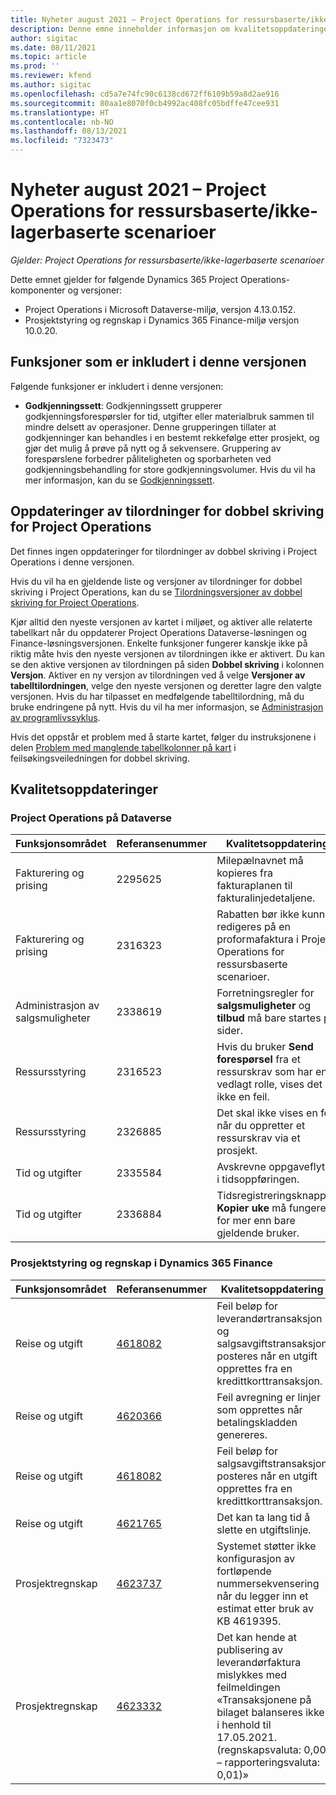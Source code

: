 ```yaml
---
title: Nyheter august 2021 – Project Operations for ressursbaserte/ikke-lagerbaserte scenarioer
description: Denne emne inneholder informasjon om kvalitetsoppdateringene som er tilgjengelige i august 2021-versjonen av Project Operations for ressursbaserte/ikke-lagerbaserte scenarioer.
author: sigitac
ms.date: 08/11/2021
ms.topic: article
ms.prod: ''
ms.reviewer: kfend
ms.author: sigitac
ms.openlocfilehash: cd5a7e74fc90c6138cd672ff6109b59a8d2ae916
ms.sourcegitcommit: 80aa1e8070f0cb4992ac408fc05bdffe47cee931
ms.translationtype: HT
ms.contentlocale: nb-NO
ms.lasthandoff: 08/13/2021
ms.locfileid: "7323473"
---
```

# <a name="whats-new-august-2021---project-operations-for-resourcenon-stocked-based-scenarios"></a>Nyheter august 2021 – Project Operations for ressursbaserte/ikke-lagerbaserte scenarioer

*Gjelder: Project Operations for ressursbaserte/ikke-lagerbaserte scenarioer*

Dette emnet gjelder for følgende Dynamics 365 Project Operations-komponenter og versjoner:

   - Project Operations i Microsoft Dataverse-miljø, versjon 4.13.0.152.
   - Prosjektstyring og regnskap i Dynamics 365 Finance-miljø versjon 10.0.20.

## <a name="features-included-in-this-release"></a>Funksjoner som er inkludert i denne versjonen

Følgende funksjoner er inkludert i denne versjonen:

- **Godkjenningssett**: Godkjenningssett grupperer godkjenningsforespørsler for tid, utgifter eller materialbruk sammen til mindre delsett av operasjoner. Denne grupperingen tillater at godkjenninger kan behandles i en bestemt rekkefølge etter prosjekt, og gjør det mulig å prøve på nytt og å sekvensere. Gruppering av forespørslene forbedrer påliteligheten og sporbarheten ved godkjenningsbehandling for store godkjenningsvolumer. Hvis du vil ha mer informasjon, kan du se [Godkjenningssett](../approvals/approval-sets.md).

## <a name="project-operations-dual-write-maps-updates"></a>Oppdateringer av tilordninger for dobbel skriving for Project Operations

Det finnes ingen oppdateringer for tilordninger av dobbel skriving i Project Operations i denne versjonen. 

Hvis du vil ha en gjeldende liste og versjoner av tilordninger for dobbel skriving i Project Operations, kan du se [Tilordningsversjoner av dobbel skriving for Project Operations](../environment/resource-dual-write-maps.md).

Kjør alltid den nyeste versjonen av kartet i miljøet, og aktiver alle relaterte tabellkart når du oppdaterer Project Operations Dataverse-løsningen og Finance-løsningsversjonen. Enkelte funksjoner fungerer kanskje ikke på riktig måte hvis den nyeste versjonen av tilordningen ikke er aktivert. Du kan se den aktive versjonen av tilordningen på siden **Dobbel skriving** i kolonnen **Versjon**. Aktiver en ny versjon av tilordningen ved å velge **Versjoner av tabelltilordningen**, velge den nyeste versjonen og deretter lagre den valgte versjonen. Hvis du har tilpasset en medfølgende tabelltilordning, må du bruke endringene på nytt. Hvis du vil ha mer informasjon, se [Administrasjon av programlivssyklus](/dynamics365/fin-ops-core/dev-itpro/data-entities/dual-write/app-lifecycle-management).

Hvis det oppstår et problem med å starte kartet, følger du instruksjonene i delen [Problem med manglende tabellkolonner på kart](/dynamics365/fin-ops-core/dev-itpro/data-entities/dual-write/dual-write-troubleshooting-finops-upgrades#missing-table-columns-issue-on-maps) i feilsøkingsveiledningen for dobbel skriving.

## <a name="quality-updates"></a>Kvalitetsoppdateringer

### <a name="project-operations-on-dataverse"></a>Project Operations på Dataverse

| **Funksjonsområdet** | **Referansenummer** | **Kvalitetsoppdatering** |
| --- | --- | --- |
| Fakturering og prising | 2295625 | Milepælnavnet må kopieres fra fakturaplanen til fakturalinjedetaljene. |
| Fakturering og prising | 2316323 | Rabatten bør ikke kunne redigeres på en proformafaktura i Project Operations for ressursbaserte scenarioer. |
|   Administrasjon av salgsmuligheter | 2338619 | Forretningsregler for **salgsmuligheter** og **tilbud** må bare startes på sider. |
| Ressursstyring | 2316523 | Hvis du bruker **Send forespørsel** fra et ressurskrav som har en vedlagt rolle, vises det ikke en feil. |
| Ressursstyring | 2326885 | Det skal ikke vises en feil når du oppretter et ressurskrav via et prosjekt. |
| Tid og utgifter | 2335584 | Avskrevne oppgaveflyter i tidsoppføringen. |
| Tid og utgifter | 2336884 | Tidsregistreringsknappen **Kopier uke** må fungere for mer enn bare gjeldende bruker. |


### <a name="project-management-and-accounting-on-dynamics-365-finance"></a>Prosjektstyring og regnskap i Dynamics 365 Finance

| Funksjonsområdet | Referansenummer | Kvalitetsoppdatering |
| --- | --- | --- |
| Reise og utgift | [4618082](https://fix.lcs.dynamics.com/Issue/Details?kb=4618082&amp;bugId=583101&amp;dbType=3&amp;qc=9c85ac8ca1e5e9cd07fac9e9aa2cb0914724e28b86ad3339dacf7741f554c605) | Feil beløp for leverandørtransaksjon og salgsavgiftstransaksjon posteres når en utgift opprettes fra en kredittkorttransaksjon. |
| Reise og utgift | [4620366](https://fix.lcs.dynamics.com/Issue/Details?kb=4620366&amp;bugId=579485&amp;dbType=3&amp;qc=e864789bd95505ea624c537d585bf113c2de60b97c88439d44693dbd85aa8e92) | Feil avregning er linjer som opprettes når betalingskladden genereres. |
| Reise og utgift | [4618082](https://fix.lcs.dynamics.com/Issue/Details?kb=4618082&amp;bugId=583101&amp;dbType=3&amp;qc=9c85ac8ca1e5e9cd07fac9e9aa2cb0914724e28b86ad3339dacf7741f554c605) | Feil beløp for salgsavgiftstransaksjon posteres når en utgift opprettes fra en kredittkorttransaksjon. |
| Reise og utgift | [4621765](https://fix.lcs.dynamics.com/Issue/Details?kb=4621765&amp;bugId=587306&amp;dbType=3&amp;qc=6fbfad0123d4e95eaf8d5a5a2f6c354577c991b7905c852ab02d1f94e728a876) | Det kan ta lang tid å slette en utgiftslinje. |
| Prosjektregnskap | [4623737](https://fix.lcs.dynamics.com/Issue/Details?kb=4623737&amp;bugId=598109&amp;dbType=3&amp;qc=4101fc5865201e21815299f2ff11ae46d5d5370510868df86c25ee09a8ca1a0c) | Systemet støtter ikke konfigurasjon av fortløpende nummersekvensering når du legger inn et estimat etter bruk av KB 4619395. |
| Prosjektregnskap | [4623332](https://fix.lcs.dynamics.com/Issue/Details?kb=4623332&amp;bugId=586034&amp;dbType=3&amp;qc=2f64bb1977c4a9c9dd2ce9de7e72230b86eca14b6295c5bbfb614ea97ad81caf) | Det kan hende at publisering av leverandørfaktura mislykkes med feilmeldingen «Transaksjonene på bilaget balanseres ikke i henhold til 17.05.2021. (regnskapsvaluta: 0,00 – rapporteringsvaluta: 0,01)» |
